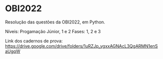 # OBI2022

Resolução das questões da OBI2022, em Python.

Níveis: Progamação Júnior, 1 e 2
Fases: 1, 2 e 3

Link dos cadernos de prova: https://drive.google.com/drive/folders/1uRZJp_vgxxAGNAcL3QgARMN1enSaUgqW
